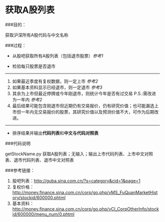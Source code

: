 # 获取A股列表

###目的：

获取沪深所有A股代码与中文名称

###过程：

* 从股吧获取所有A股列表（包括退市股票）*参考1*

* 检验每只股票是否退市
___

1. 如果最近季度有复权数据，则一定上市 *参考2*
2. 如果基本资料显示已经退市，则一定退市 *参考3*
3. 其余为上市但最近停牌或今年刚退市，则统计今年是否有过交易 P.S.:需改进为一年内 *参考2*
4. 最后结果可能包含刚退市但近期仍有交易报价，仍有研究价值；也可能漏选上市但一年内无交易报价的股票，其研究价值以及预测价值不大，可作为后期改进。
___

* 排序结果并输出**代码列表**和**中文与代码对照表**

###代码说明

getStockName.py 获取A股列表；无输入；输出上市代码列表、上市中文对照表、退市代码列表、退市中文对照表

###参考链接：

1. 股吧列表：<http://guba.sina.com.cn/?s=category&cid=1&page=1>
2. 复权价格：<http://money.finance.sina.com.cn/corp/go.php/vMS_FuQuanMarketHistory/stockid/600000.phtml>
3. 基本资料：<http://money.finance.sina.com.cn/corp/go.php/vCI_CorpOtherInfo/stockid/600000/menu_num/0.phtml>